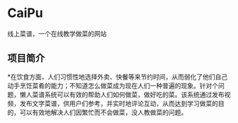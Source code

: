 # CaiPu
线上菜谱，一个在线教学做菜的网站
## 项目简介
*在饮食方面，人们习惯性地选择外卖、快餐等来节约时间，从而弱化了他们自己动手烹饪菜肴的能力；不知道怎么做菜成为现在人们一种普遍的现象。针对个问题，懒人菜谱系统可以有效的帮助人们如何做菜，做好吃的菜。该系统通过发布视频，发布文字菜谱，供用户们参考，并实时地评论互动，从而达到学习做菜的目的，可以有效地解决人们因繁忙而不会做菜，没人教做菜的问题。 
